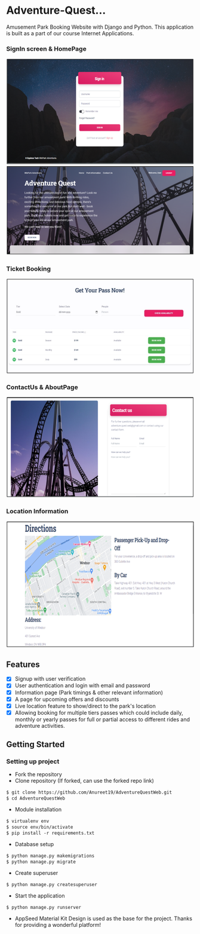# Adventure-Quest...
Amusement Park Booking Website with Django and Python. This application is built as a part of our course Internet Applications.

### SignIn screen & HomePage

![](Screenshots/signin.png)
![](Screenshots/home.png)

### Ticket Booking

![](Screenshots/booking.jpg)

### ContactUs & AboutPage

![](Screenshots/contact.png)

### Location Information

![](Screenshots/directions.png)

## Features
- [x] Signup with user verification
- [x] User authentication and login with email and password
- [x] Information page (Park timings & other relevant information)
- [x] A page for upcoming offers and discounts
- [x] Live location feature to show/direct to the park's location
- [x] Allowing booking for multiple tiers passes which could include daily, monthly or yearly passes for full or partial access to different rides and adventure activities.

## Getting Started

### Setting up project

- Fork the repository
- Clone repository (If forked, can use the forked repo link)
```commandline
$ git clone https://github.com/Anureet19/AdventureQuestWeb.git
$ cd AdventureQuestWeb
```
- Module installation
```commandline
$ virtualenv env
$ source env/bin/activate
$ pip install -r requirements.txt
```
- Database setup
```commandline
$ python manage.py makemigrations
$ python manage.py migrate
```
- Create superuser
```commandline
$ python manage.py createsuperuser
```
- Start the application
```commandline
$ python manage.py runserver
```

* AppSeed Material Kit Design is used as the base for the project. Thanks for providing a wonderful platform!